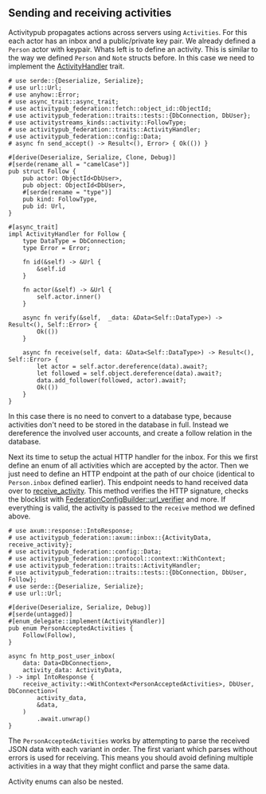 ## Sending and receiving activities

Activitypub propagates actions across servers using `Activities`. For this each actor has an inbox and a public/private key pair. We already defined a `Person` actor with keypair. Whats left is to define an activity. This is similar to the way we defined `Person` and `Note` structs before. In this case we need to implement the [ActivityHandler](trait@crate::traits::ActivityHandler) trait.

```
# use serde::{Deserialize, Serialize};
# use url::Url;
# use anyhow::Error;
# use async_trait::async_trait;
# use activitypub_federation::fetch::object_id::ObjectId;
# use activitypub_federation::traits::tests::{DbConnection, DbUser};
# use activitystreams_kinds::activity::FollowType;
# use activitypub_federation::traits::ActivityHandler;
# use activitypub_federation::config::Data;
# async fn send_accept() -> Result<(), Error> { Ok(()) }

#[derive(Deserialize, Serialize, Clone, Debug)]
#[serde(rename_all = "camelCase")]
pub struct Follow {
    pub actor: ObjectId<DbUser>,
    pub object: ObjectId<DbUser>,
    #[serde(rename = "type")]
    pub kind: FollowType,
    pub id: Url,
}

#[async_trait]
impl ActivityHandler for Follow {
    type DataType = DbConnection;
    type Error = Error;

    fn id(&self) -> &Url {
        &self.id
    }

    fn actor(&self) -> &Url {
        self.actor.inner()
    }
    
    async fn verify(&self,  _data: &Data<Self::DataType>) -> Result<(), Self::Error> {
        Ok(())
    }

    async fn receive(self, data: &Data<Self::DataType>) -> Result<(), Self::Error> {
        let actor = self.actor.dereference(data).await?;
        let followed = self.object.dereference(data).await?;
        data.add_follower(followed, actor).await?;
        Ok(())
    }
}
```

In this case there is no need to convert to a database type, because activities don't need to be stored in the database in full. Instead we dereference the involved user accounts, and create a follow relation in the database.

Next its time to setup the actual HTTP handler for the inbox. For this we first define an enum of all activities which are accepted by the actor. Then we just need to define an HTTP endpoint at the path of our choice (identical to `Person.inbox` defined earlier). This endpoint needs to hand received data over to [receive_activity](crate::axum::inbox::receive_activity). This method verifies the HTTP signature, checks the blocklist with [FederationConfigBuilder::url_verifier](crate::config::FederationConfigBuilder::url_verifier) and more. If everything is valid, the activity is passed to the `receive` method we defined above.

```
# use axum::response::IntoResponse;
# use activitypub_federation::axum::inbox::{ActivityData, receive_activity};
# use activitypub_federation::config::Data;
# use activitypub_federation::protocol::context::WithContext;
# use activitypub_federation::traits::ActivityHandler;
# use activitypub_federation::traits::tests::{DbConnection, DbUser, Follow};
# use serde::{Deserialize, Serialize};
# use url::Url;

#[derive(Deserialize, Serialize, Debug)]
#[serde(untagged)]
#[enum_delegate::implement(ActivityHandler)]
pub enum PersonAcceptedActivities {
    Follow(Follow),
}

async fn http_post_user_inbox(
    data: Data<DbConnection>,
    activity_data: ActivityData,
) -> impl IntoResponse {
    receive_activity::<WithContext<PersonAcceptedActivities>, DbUser, DbConnection>(
        activity_data,
        &data,
    )
        .await.unwrap()
}
```

The `PersonAcceptedActivities` works by attempting to parse the received JSON data with each variant in order. The first variant which parses without errors is used for receiving. This means you should avoid defining multiple activities in a way that they might conflict and parse the same data.

Activity enums can also be nested. 
